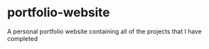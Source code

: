 # portfolio-website
 A personal portfolio website containing all of the projects that I have completed

